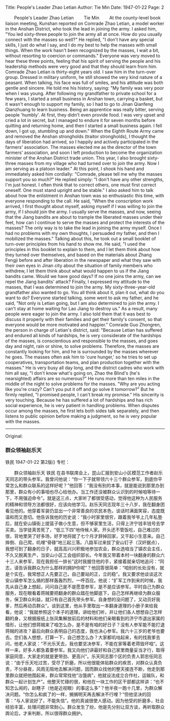 Title: People's Leader Zhao Letian
Author: Tie Min
Date: 1947-01-22
Page: 2

　　People's Leader Zhao Letian
　　Tie Min
　　At the county-level book liaison meeting, Kunshan reported on Comrade Zhao Letian, a model worker in the Anshan District, who took the lead in joining the army. I asked him, "You led sixty-three people to join the army all at once. How do you usually connect with the masses so well?" He replied, "I don't have any special skills, I just do what I say, and I do my best to help the masses with small things. When the work hasn't been recognized by the masses, I wait a bit, without resorting to coercion or commands." Everyone was very moved to hear these three points, feeling that his spirit of serving the people and his leadership methods were very good and that they should learn from him. Comrade Zhao Letian is thirty-eight years old. I saw him in the turn-over group. Dressed in military uniform, he still showed the very kind nature of a peasant. When talking, his face was full of smiles, and his attitude was both gentle and sincere. He told me his history, saying: "My family was very poor when I was young. After following my grandfather to private school for a few years, I started a small business in Anshan town, carrying a basket, but it wasn't enough to support my family, so I had to go to Jinan Qianfeng Qianzhuang to learn business. Being an apprentice was really bitter, serving people 'humbly'. At first, they didn't even provide food. I was very upset and cried a lot in secret, but I managed to endure it for seven months before quitting and returning home, and then I started a small business again. I fell down, I got up, stumbling up and down." When the Eighth Route Army came and removed the Anshan strongholds (traitor strongholds), I thought the days of liberation had arrived, so I happily and actively participated in the farmers' association. The masses elected me as the director of the town farmers' association, and soon I left production to become the organization minister of the Anshan District trade union. This year, I also brought sixty-three masses from my village who had turned over to join the army. Now I am serving as a platoon leader." At this point, I shook his hand and immediately asked him cordially: "Comrade, please tell me why the masses support you so much?" He replied simply: "I don't have any other strengths, I'm just honest. I often think that to correct others, one must first correct oneself. One must stand upright and be stable." I also asked him to talk about how the enlistment in Anshan town was so enthusiastic this time, with everyone responding to the call. He said, "When the conscription work arrived, I first thought about myself, asking myself if I was willing to join the army, if I should join the army. I usually serve the masses, and now, seeing that the Jiang bandits are about to trample the liberated masses under their feet, how can I continue to serve the masses and protect the interests of the masses? The only way is to take the lead in joining the army myself. Once I had no problems with my own thoughts, I persuaded my father, and then I mobilized the masses." Talking about this, he took out a small booklet of turn-over principles from his hand to show me. He said, "I used the principles in this booklet to explain to them, and I let them think about how they turned over themselves, and based on the materials about Zhang Fengji before and after liberation in the newspaper and what they saw with their own eyes in Jinan city about the situation of family members who withdrew, I let them think about what would happen to us if the Jiang bandits came. Would we have good days? If no one joins the army, can we repel the Jiang bandits' attack? Finally, I expressed my attitude to the masses, that I was determined to join the army. My sixty-three-year-old grandfather also wanted to go. You all think about it, plan it out, what do you want to do? Everyone started talking, some went to ask my father, and he said, "Not only is Letian going, but I am also determined to join the army. I can't stay at home waiting for Lao Jiang to destroy us." As a result, many people were eager to join the army. I also told them that it was best to discuss it properly with their families and get their family's consent, so that everyone would be more motivated and happier." Comrade Guo Zhongren, the person in charge of Letian's district, said: "Because Letian has suffered and endured all kinds of hardships, he is very considerate of the hardships of the masses, is conscientious and responsible to the masses, and goes day and night, rain or shine, to solve problems. Therefore, the masses are constantly looking for him, and he is surrounded by the masses wherever he goes. The masses often ask him to 'cure hunger,' so he tries to set up cooperatives, transportation teams, and plan production together with the masses." He is very busy all day long, and the district cadres who work with him all say, "I don't know what's going on, Zhao the Blind's (he's nearsighted) affairs are so numerous?" He runs more than ten miles in the middle of the night to solve problems for the masses. "Why are you acting like you're crazy? Can't you put it off and go solve it tomorrow?" But he firmly replied, "I promised people, I can't break my promise." His sincerity is very touching. Because he has suffered a lot of hardships and has rich social experience, he is very patient in handling problems. When disputes occur among the masses, he first lets both sides talk separately, and then listens to public opinion before making a judgment, so he is very popular with the masses.



<hr /> 

Original: 


### 群众领袖赵乐天
铁民
1947-01-22
第2版()
专栏：

　　群众领袖赵乐天
    铁民
    在县书联席会上，昆山汇报到安山小区模范工作者赵乐天同志的带头参军。我曾问他说：“你一下子就带领六十三个群众参军，到底你平常怎么和群众联系的这样好呢？”他回答：“我没有别的本事，就是能说到那里办到那里，群众有小的事咱也尽心给他办。当工作还没被群众认识到的时候咱等待一下，不用强迫命令”。就是这三点，大家听了都很受感动，觉得他这种为人民服务的精神和领导方法都很好，应该向他学习。赵乐天同志现年三十八岁，我在翻身团看见他的。他穿着军装仍显出一个非常善良的农民本色，谈话时满面笑容，态度既温和而又恳切。他告诉我他的历史说：“我小时家里很穷，跟着我爷爷上几年私塾后，就在安山镇街上提篮子做小生意，但不够家里生活，只得上济宁钱丰钱号去学买卖。当学徒真苦死了，“低三下四”地侍候人家。开头还不管饭吃，自己难过的很，背地里哭了好多场，好歹地将就了七个月才辞掉回家，又干起小生意来。自己摔倒、自己爬，叽哩“骨碌”地三起三落。八路军过来拔了安山钉子（汉奸据点），我想可到了翻身的日子，就高高兴兴积极地参加农会，群众选咱当了镇农会主任，不久又脱离生产，当安山小区工会组织部长。今年我又带着本村一块翻身的群众六十三人来参军，现在我担任一排长”这时我握住他的手，紧接着就亲切地追问：“同志，请告诉我群众为什么那样的拥护你呢”？他回答很简单：“咱别的长处没有，就是个实在。我常想正人先要正己，自己要站的正，立的稳”。我又要求他谈谈这次安山镇参军怎么搞的那样轰轰烈烈，一呼百应。他说：“扩军工作到来的时候，我先从自己身上想起，问问自己是不是愿意参军，是不是应该参军。平时自己为群众服务，现在眼看着蒋贼要把翻身的群众踏在他脚底下，自己怎样再继续为群众服务，保卫群众利益，就只有自己首先带头参军。自身想的没问题了，又动员好我爹，然后再动员群众”。谈到这里，他从手里取出一本翻身道理的小册子来给我看，他说：“我就参照这个本子的道理，讲给他们听，并让他们各人想想自己怎样翻的身，又根据报纸上张凤集解放前后的材料和他们亲眼看到的济宁市退出家属的情形，让他们想蒋贼来了咱怎么办，是不是有咱的好日子？没有人参军能不能打退蒋贼的进攻？最后向群众表明自己的态度，我也决心参军。我六十三岁的老爷也要去。您们各人想想，打算一下，自己想怎么办？大家都叽咕起来，有的找我爹去问，他老人家说：“不光乐天去，我也要坚决参军，不能在家等着老蒋毁坏咱”。这样一来，好多人都急着要参军。我又向他们讲最好和自己家里商量妥当才行，取得家庭同意，大家走的就是更带劲、更高兴”。乐天同志那个区的负责人郭忠任同志说：“由于乐天吃过苦，受尽了折磨，所以他很能体贴群众的疾苦，对群众认真负责，不分昼夜，风雨无阻地去解决问题，因而群众找他的整天接连不断，他走到那里群众就把他围起来，群众常常找他“治饿病”，他就设法成立合作社，运输队，和群众一起计划生产”。他整天忙碌的很，和他在一块工作的区干部都这样讲：“也不知怎么闹的，赵瞎子（他是近视眼）的事这么多”？他半夜一跑十几里，为群众解决问题。“你怎么和疯了的一样，搁搁明天再去解决不行哩？”但他坚决的回答：“与人家说好了，不能失信”。他的真诚很使人感动。因为他受的折磨多，社会经验丰富，处理问题非常耐心。群众发生了纷，他是先分别让双方谈，再听取群众舆论后，才来判断，所以很得群众拥护。
